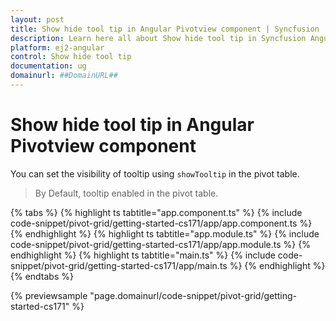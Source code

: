 ```yaml
---
layout: post
title: Show hide tool tip in Angular Pivotview component | Syncfusion
description: Learn here all about Show hide tool tip in Syncfusion Angular Pivotview component of Syncfusion Essential JS 2 and more.
platform: ej2-angular
control: Show hide tool tip 
documentation: ug
domainurl: ##DomainURL##
---
```


# Show hide tool tip in Angular Pivotview component

You can set the visibility of tooltip using `showTooltip` in the pivot table.

> By Default, tooltip enabled in the pivot table.

{% tabs %}
{% highlight ts tabtitle="app.component.ts" %}
{% include code-snippet/pivot-grid/getting-started-cs171/app/app.component.ts %}
{% endhighlight %}
{% highlight ts tabtitle="app.module.ts" %}
{% include code-snippet/pivot-grid/getting-started-cs171/app/app.module.ts %}
{% endhighlight %}
{% highlight ts tabtitle="main.ts" %}
{% include code-snippet/pivot-grid/getting-started-cs171/app/main.ts %}
{% endhighlight %}
{% endtabs %}
  
{% previewsample "page.domainurl/code-snippet/pivot-grid/getting-started-cs171" %}
